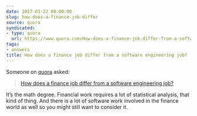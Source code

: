 ```yaml
---
date: 2017-03-22 00:00:00
slug: how-does-a-finance-job-differ
source: quora
syndicated:
- type: quora
  url: https://www.quora.com/How-does-a-finance-job-differ-from-a-software-engineering-job/answer/Roy-Tang
tags:
- answers
title: How does a finance job differ from a software engineering job?
---
```


Someone on [quora](https://quora.com) asked:

> [How does a finance job differ from a software engineering job?](https://www.quora.com/How-does-a-finance-job-differ-from-a-software-engineering-job/answer/Roy-Tang)


It’s the math degree. Financial work requires a lot of statistical analysis, that kind of thing. And there is a lot of software work involved in the finance world as well so you might still want to consider it.